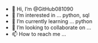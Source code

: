- 👋 Hi, I’m @GitHub081090
- 👀 I’m interested in ... python, sql
- 🌱 I’m currently learning ... python
- 💞️ I’m looking to collaborate on ... 
- 📫 How to reach me ...

<!---
GitHub081090/GitHub081090 is a ✨ special ✨ repository because its `README.md` (this file) appears on your GitHub profile.
You can click the Preview link to take a look at your changes.
--->
